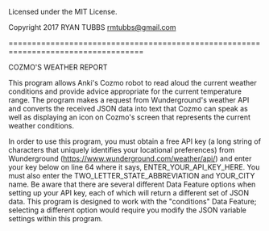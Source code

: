 Licensed under the MIT License. 

Copyright 2017 RYAN TUBBS rmtubbs@gmail.com 

===================================================================================

COZMO'S WEATHER REPORT

This program allows Anki's Cozmo robot to read aloud the current weather conditions
and provide advice appropriate for the current temperature range. The program 
makes a request from Wunderground's weather API and converts the received JSON data
into text that Cozmo can speak as well as displaying an icon on Cozmo's screen that 
represents the current weather conditions. 

In order to use this program, you must obtain a free API key (a long string of 
characters that uniquely identifies your locational preferences) from Wunderground 
(https://www.wunderground.com/weather/api/) and enter your key below on line 64 
where it says, ENTER_YOUR_API_KEY_HERE. You must also enter the 
TWO_LETTER_STATE_ABBREVIATION and YOUR_CITY name. Be aware that there are several different
Data Feature options when setting up your API key, each of which will return a
different set of JSON data. This program is designed to work with the "conditions"
Data Feature; selecting a different option would require you modify the JSON variable 
settings within this program.  
